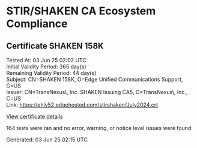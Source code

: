 # STIR/SHAKEN CA Ecosystem Compliance

## Certificate SHAKEN 158K

Tested At: 03 Jun 25 02:02 UTC\
Initial Validity Period: 365 day(s)\
Remaining Validity Period: 44 day(s)\
Subject: CN=SHAKEN 158K, O=Edge Unified Communications Support, C=US\
Issuer: CN=TransNexus\\, Inc. SHAKEN Issuing CA5, O=TransNexus\\, Inc., C=US\
Link: https://ehlv52.edgehosted.com/stirshaken/July2024.crt

[View certificate details](https://x509.io/?cert=MIIC4zCCAomgAwIBAgIQWnAwBNin0KrLia3aVKTsWTAKBggqhkjOPQQDAjBWMQswCQYDVQQGEwJVUzEZMBcGA1UEChMQVHJhbnNOZXh1cywgSW5jLjEsMCoGA1UEAxMjVHJhbnNOZXh1cywgSW5jLiBTSEFLRU4gSXNzdWluZyBDQTUwHhcNMjQwNzE2MjAwOTAwWhcNMjUwNzE2MjAwODU5WjBRMQswCQYDVQQGEwJVUzEsMCoGA1UEChMjRWRnZSBVbmlmaWVkIENvbW11bmljYXRpb25zIFN1cHBvcnQxFDASBgNVBAMTC1NIQUtFTiAxNThLMFkwEwYHKoZIzj0CAQYIKoZIzj0DAQcDQgAETXzeYquO2bKUWt95KaBgdfrIVtmhc4drRuTPxY4QYc%2FVb0ejiFh4ugW2VB7nsSAm5CmCLorUQEgrv5nEGFqgCKOCATwwggE4MAwGA1UdEwEB%2FwQCMAAwDgYDVR0PAQH%2FBAQDAgeAMB0GA1UdDgQWBBTO4CQIVGZQs0dMElMTit%2BMFfD2hTAfBgNVHSMEGDAWgBTaALOH%2BII%2Fv7oiomRjtfYvzI51yjAXBgNVHSAEEDAOMAwGCmCGSAGG%2FwkBAQQwgaYGA1UdHwSBnjCBmzCBmKA6oDiGNmh0dHBzOi8vYXV0aGVudGljYXRlLWFwaS5pY29uZWN0aXYuY29tL2Rvd25sb2FkL3YxL2NybKJapFgwVjEUMBIGA1UEBwwLQnJpZGdld2F0ZXIxCzAJBgNVBAgMAk5KMRMwEQYDVQQDDApTVEktUEEgQ1JMMQswCQYDVQQGEwJVUzEPMA0GA1UECgwGU1RJLVBBMBYGCCsGAQUFBwEaBAowCKAGFgQxNThLMAoGCCqGSM49BAMCA0gAMEUCIDGHcbp9oBxxXaSTgbyKD2vY7kkSoaBXPMH0RM2qXjLQAiEA%2BZ%2BT0QuA5hVuXNkSpx8uUAPjt4ExbnluSJHgyEmKY7c%3D)

164 tests were ran and no error, warning, or notice level issues were found


Generated: 03 Jun 25 02:15 UTC